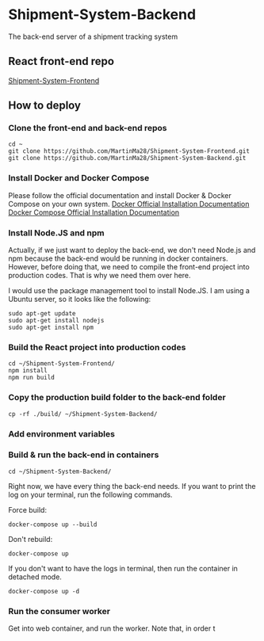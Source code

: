 # Shipment-System-Backend

The back-end server of a shipment tracking system

## React front-end repo

[Shipment-System-Frontend](https://github.com/MartinMa28/Shipment-System-Frontend)

## How to deploy

### Clone the front-end and back-end repos

```
cd ~
git clone https://github.com/MartinMa28/Shipment-System-Frontend.git
git clone https://github.com/MartinMa28/Shipment-System-Backend.git
```

### Install Docker and Docker Compose

Please follow the official documentation and install Docker & Docker Compose on your own system.
[Docker Official Installation Documentation](https://docs.docker.com/engine/install/)  
[Docker Compose Official Installation Documentation](https://docs.docker.com/compose/install/)

### Install Node.JS and npm

Actually, if we just want to deploy the back-end, we don't need Node.js and npm because the back-end would be running in docker containers. However, before doing that, we need to compile the front-end project into production codes. That is why we need them over here.

I would use the package management tool to install Node.JS. I am using a Ubuntu server, so it looks like the following:

```
sudo apt-get update
sudo apt-get install nodejs
sudo apt-get install npm
```

### Build the React project into production codes

```
cd ~/Shipment-System-Frontend/
npm install
npm run build
```

### Copy the production build folder to the back-end folder

```
cp -rf ./build/ ~/Shipment-System-Backend/
```

### Add environment variables

### Build & run the back-end in containers

```
cd ~/Shipment-System-Backend/
```

Right now, we have every thing the back-end needs. If you want to print the log on your terminal, run the following commands.

Force build:

```
docker-compose up --build
```

Don't rebuild:

```
docker-compose up
```

If you don't want to have the logs in terminal, then run the container in detached mode.

```
docker-compose up -d
```

### Run the consumer worker

Get into web container, and run the worker.
Note that, in order t
